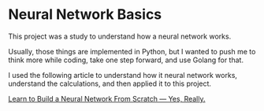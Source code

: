 # Neural Network Basics

This project was a study to understand how a neural network works.

Usually, those things are implemented in Python, but I wanted to push me to think more while coding, take one step forward, and use Golang for that.

I used the following article to understand how it neural network works, understand the calculations, and then applied it to this project.

[Learn to Build a Neural Network From Scratch — Yes, Really.](https://medium.com/@waadlingaadil/learn-to-build-a-neural-network-from-scratch-yes-really-cac4ca457efc)
